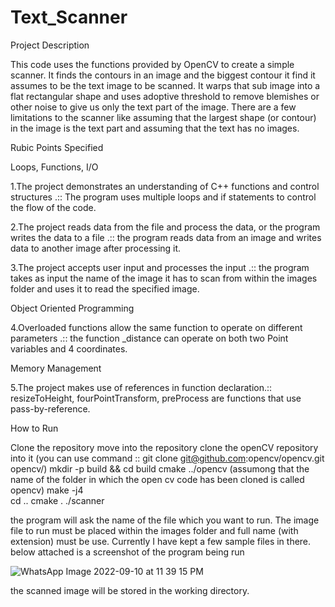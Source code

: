 # Text_Scanner

Project Description

This code uses the functions provided by OpenCV to create a simple scanner. It finds the contours in an image and the biggest contour it find it assumes to be the text image to be scanned. It warps that sub image into a flat rectangular shape and uses adoptive threshold to remove blemishes or other noise to give us only the text part of the image. There are a few limitations to the scanner like assuming that the largest shape (or contour) in the image is the text part and assuming that the text has no images.

Rubic Points Specified

Loops, Functions, I/O

1.The project demonstrates an understanding of C++ functions and control structures .:: The program uses multiple loops and if statements to control the flow of the code.

2.The project reads data from the file and process the data, or the program writes the data to a file .:: the program reads data from an image and writes data to another image after processing it.

3.The project accepts user input and processes the input .:: the program takes as input the name of the image it has to scan from within the images folder and uses it to read the specified image.

Object Oriented Programming

4.Overloaded functions allow the same function to operate on different parameters .:: the function _distance can operate on both two Point variables and 4 coordinates.

Memory Management

5.The project makes use of references in function declaration.:: resizeToHeight, fourPointTransform, preProcess are functions that use pass-by-reference.

How to Run

Clone the repository
move into the repository
clone the openCV repository into it (you can use command :: git clone git@github.com:opencv/opencv.git opencv/)
mkdir -p build && cd build
cmake ../opencv (assumong that the name of the folder in which the open cv code has been cloned is called opencv)
make -j4  
cd ..
cmake .
./scanner

the program will ask the name of the file which you want to run. The image file to run must be placed within the images folder and full name (with extension) must be use. Currently I have kept a few sample files in there.
below attached is a screenshot of the program being run

![WhatsApp Image 2022-09-10 at 11 39 15 PM](https://user-images.githubusercontent.com/51983729/189496320-ae6b802a-39ac-4e1c-8f1e-89ddb3237c89.jpeg)

the scanned image will be stored in the working directory.


